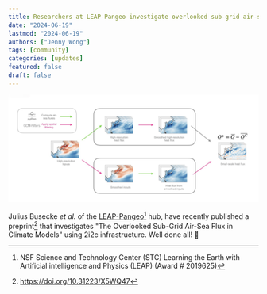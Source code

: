 ```yaml
---
title: Researchers at LEAP-Pangeo investigate overlooked sub-grid air-sea heat flux in climate models
date: "2024-06-19"
lastmod: "2024-06-19"
authors: ["Jenny Wong"]
tags: [community]
categories: [updates]
featured: false
draft: false
---
```


![Figure from the preprint showing large and small scale air-sea fluxes are separated](cover.jpg "Figure from the [preprint](https://doi.org/10.31223/X5WQ47) showing large and small scale air-sea fluxes are separated. By Julius Busecke *et al.*, licensed under [CC BY 4.0](http://creativecommons.org/licenses/by/4.0/)")

Julius Busecke *et al.* of the [LEAP-Pangeo](https://leap-stc.github.io/intro.html)[^1] hub, have recently published a preprint[^2] that investigates "The Overlooked Sub-Grid Air-Sea Flux in Climate Models" using 2i2c infrastructure. Well done all! 🎉

[^1]: NSF Science and Technology Center (STC) Learning the Earth with Artificial intelligence and Physics (LEAP) (Award # 2019625)
[^2]: https://doi.org/10.31223/X5WQ47
